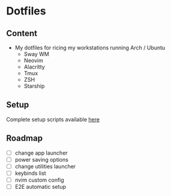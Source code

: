# Dotfiles

## Content

- My dotfiles for ricing my workstations running Arch / Ubuntu
  - Sway WM
  - Neovim
  - Alacritty
  - Tmux
  - ZSH
  - Starship

## Setup

Complete setup scripts available [here](https://github.com/H-ADJI/cyborg)

## Roadmap

- [ ] change app launcher
- [ ] power saving options
- [ ] change utilities launcher
- [ ] keybinds list
- [ ] nvim custom config
- [ ] E2E automatic setup
